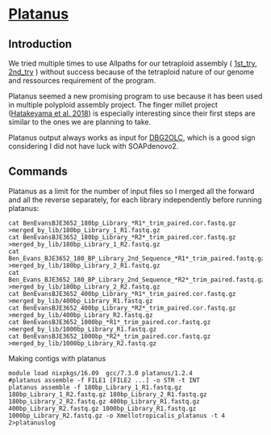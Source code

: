 # [Platanus](https://genome.cshlp.org/content/24/8/1384) 

## Introduction

We tried multiple times to use Allpaths for our tetraploid assembly ( [1st_try](https://github.com/caro46/Tetraploid_project/blob/master/Assembly_Allpaths.Rmd), [2nd_try](https://github.com/caro46/Tetraploid_project/blob/master/Assembly_allpaths_2.md) ) without success because of the tetraploid nature of our genome and ressources requirement of the program.

Platanus seemed a new promising program to use because it has been used in multiple polyploid assembly project. The finger millet project ([Hatakeyama et al. 2018](https://academic.oup.com/dnaresearch/article/25/1/39/4103403)) is especially interesting since their first steps are similar to the ones we are planning to take.

Platanus output always works as input for [DBG2OLC](https://github.com/yechengxi/DBG2OLC), which is a good sign considering I did not have luck with SOAPdenovo2.

## Commands

Platanus as a limit for the number of input files so I merged all the forward and all the reverse separately, for each library independently before running platanus:

```
cat BenEvansBJE3652_180bp_Library_*R1*_trim_paired.cor.fastq.gz >merged_by_lib/180bp_Library_1_R1.fastq.gz
cat BenEvansBJE3652_180bp_Library_*R2*_trim_paired.cor.fastq.gz >merged_by_lib/180bp_Library_1_R2.fastq.gz
cat Ben_Evans_BJE3652_180_BP_Library_2nd_Sequence_*R1*_trim_paired.fastq.gz >merged_by_lib/180bp_Library_2_R1.fastq.gz
cat Ben_Evans_BJE3652_180_BP_Library_2nd_Sequence_*R2*_trim_paired.fastq.gz >merged_by_lib/180bp_Library_2_R2.fastq.gz
cat BenEvansBJE3652_400bp_Library_*R1*_trim_paired.cor.fastq.gz >merged_by_lib/400bp_Library_R1.fastq.gz
cat BenEvansBJE3652_400bp_Library_*R2*_trim_paired.cor.fastq.gz >merged_by_lib/400bp_Library_R2.fastq.gz
cat BenEvansBJE3652_1000bp_*R1*_trim_paired.cor.fastq.gz >merged_by_lib/1000bp_Library_R1.fastq.gz
cat BenEvansBJE3652_1000bp_*R2*_trim_paired.cor.fastq.gz >merged_by_lib/1000bp_Library_R2.fastq.gz

```
Making contigs with platanus
```
module load nixpkgs/16.09  gcc/7.3.0 platanus/1.2.4 
#platanus assemble -f FILE1 [FILE2 ...] -o STR -t INT
platanus assemble -f 180bp_Library_1_R1.fastq.gz 180bp_Library_1_R2.fastq.gz 180bp_Library_2_R1.fastq.gz 180bp_Library_2_R2.fastq.gz 400bp_Library_R1.fastq.gz 400bp_Library_R2.fastq.gz 1000bp_Library_R1.fastq.gz 1000bp_Library_R2.fastq.gz -o Xmellotropicalis_platanus -t 4 2>platanuslog
```

